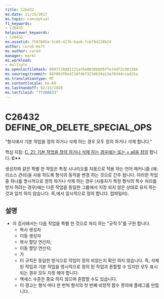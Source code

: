 ```yaml
---
title: C26432
ms.date: 11/15/2017
ms.topic: conceptual
f1_keywords:
- C26432
helpviewer_keywords:
- C26432
ms.assetid: f587b05a-5c69-4176-baa6-fcb79d228b24
author: corob-msft
ms.author: corob
manager: markl
ms.workload:
- multiple
ms.openlocfilehash: 0997728d81121afba0030b0d97fe74df2cd83268
ms.sourcegitcommit: 68f893f6e472df46f323db34a13a7034dccad25a
ms.translationtype: MT
ms.contentlocale: ko-KR
ms.lasthandoff: 02/15/2020
ms.locfileid: "77260833"
---
```

# <a name="c26432-define_or_delete_special_ops"></a>C26432 DEFINE_OR_DELETE_SPECIAL_OPS
"형식에서 기본 작업을 정의 하거나 삭제 하는 경우 모두 정의 하거나 삭제 합니다."

핵심 지침: [C. 21: 기본 작업을 정의 하거나 삭제 하는 경우에는 또는 = all을 정의](https://isocpp.github.io/CppCoreGuidelines/CppCoreGuidelines#c21-if-you-define-or-delete-any-default-operation-define-or-delete-them-all) 합니다. **C++**

생성자와 같은 특별 한 작업은 특정 시나리오를 자동으로 적용 하는 언어 메커니즘 (예: 리소스 관리)을 사용 하도록 형식의 동작을 변경 하는 것으로 간주 됩니다. 이러한 작업 중 하나를 명시적으로 정의 하거나 삭제 하는 경우 (사용자가 특정 형식의 특수 처리를 방지 하려는 경우)에는 다른 작업을 동일한 그룹에서 지정 되지 않은 상태로 유지 하는 것과 일치 하지 않습니다. 즉,에서 암시적으로 정의 합니다. 컴파일러).

## <a name="remarks"></a>설명
- 이 검사에서는 다음 작업을 특별 한 것으로 처리 하는 "규칙 5"를 구현 합니다.
  - 복사 생성자
  - 이동 생성자
  - 복사 할당 연산자;
  - 이동 할당 연산자;
  - 가
  - 이 규칙은 동일한 방식으로 작업이 정의 되었는지 확인 하지 않습니다. 즉, 삭제 된 작업과 기본 작업을 명시적으로 정의 된 작업과 혼합할 수 있지만 모두 표시 되는 경우 모두 지정 해야 합니다.
  - 액세스 수준은 중요 하지 않으며 혼합할 수도 있습니다.
  - 이 경고는 형식 마다 한 번씩 형식의 첫 번째 비정적 함수 정의에 플래그를 만듭니다.
